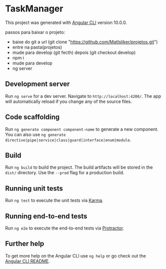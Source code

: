 # TaskManager

This project was generated with [Angular CLI](https://github.com/angular/angular-cli) version 10.0.0.

passos para baixar o projeto:

- baixe do git a url (git clone "https://github.com/MatIsliker/projetos.git")
- entre na pasta(projetos)
- mude para develop (git fecth) depois (git checkout develop)
- npm i
- mude para develop
- ng server

## Development server

Run `ng serve` for a dev server. Navigate to `http://localhost:4200/`. The app will automatically reload if you change any of the source files.

## Code scaffolding

Run `ng generate component component-name` to generate a new component. You can also use `ng generate directive|pipe|service|class|guard|interface|enum|module`.

## Build

Run `ng build` to build the project. The build artifacts will be stored in the `dist/` directory. Use the `--prod` flag for a production build.

## Running unit tests

Run `ng test` to execute the unit tests via [Karma](https://karma-runner.github.io).

## Running end-to-end tests

Run `ng e2e` to execute the end-to-end tests via [Protractor](http://www.protractortest.org/).

## Further help

To get more help on the Angular CLI use `ng help` or go check out the [Angular CLI README](https://github.com/angular/angular-cli/blob/master/README.md).
